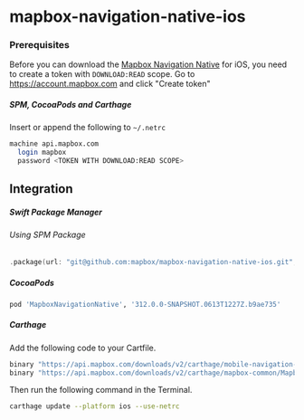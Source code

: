 # mapbox-navigation-native-ios

### Prerequisites

Before you can download the [Mapbox Navigation Native](https://github.com/mapbox/mapbox-navigation-native) for iOS, you need to create a token with `DOWNLOAD:READ` scope.
Go to https://account.mapbox.com and click "Create token"

##### SPM, CocoaPods and Carthage
Insert or append the following to `~/.netrc`

```bash
machine api.mapbox.com
  login mapbox
  password <TOKEN WITH DOWNLOAD:READ SCOPE>
```

## Integration

##### Swift Package Manager

###### Using SPM Package

```swift
.package(url: "git@github.com:mapbox/mapbox-navigation-native-ios.git", from: "312.0.0-SNAPSHOT.0613T1227Z.b9ae735"),
```

##### CocoaPods

```ruby
pod 'MapboxNavigationNative', '312.0.0-SNAPSHOT.0613T1227Z.b9ae735'
```

##### Carthage

Add the following code to your Cartfile.

```bash
binary "https://api.mapbox.com/downloads/v2/carthage/mobile-navigation-native/MapboxNavigationNative.json" == 312.0.0-SNAPSHOT.0613T1227Z.b9ae735
binary "https://api.mapbox.com/downloads/v2/carthage/mapbox-common/MapboxCommon-ios.json" == 24.5.0-beta.4
```

Then run the following command in the Terminal.
```bash
carthage update --platform ios --use-netrc
```
